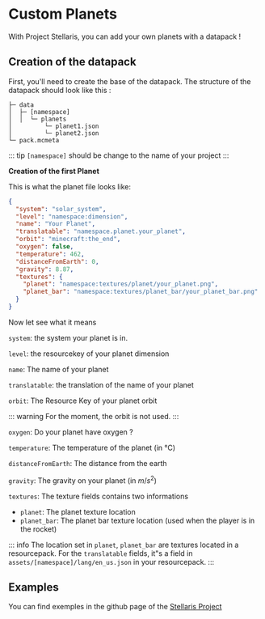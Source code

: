 # Custom Planets

With Project Stellaris, you can add your own planets with a datapack !

## Creation of the datapack

First, you'll need to create the base of the datapack. The structure of the datapack should look like this :

```
├─ data
│  ├─ [namespace]
│  │  └─ planets
│         └─ planet1.json
│         └─ planet2.json
└─ pack.mcmeta
```

::: tip
`[namespace]` should be change to the name of your project
:::

**Creation of the first Planet**

This is what the planet file looks like:

```json
{
  "system": "solar_system",
  "level": "namespace:dimension",
  "name": "Your Planet",
  "translatable": "namespace.planet.your_planet",
  "orbit": "minecraft:the_end",
  "oxygen": false,
  "temperature": 462,
  "distanceFromEarth": 0,
  "gravity": 8.87,
  "textures": {
    "planet": "namespace:textures/planet/your_planet.png",
    "planet_bar": "namespace:textures/planet_bar/your_planet_bar.png"
  }
}
```

Now let see what it means 

`system`: the system your planet is in.

`level`: the resourcekey of your planet dimension

`name`: The name of your planet

`translatable`: the translation of the name of your planet

`orbit`: The Resource Key of your planet orbit

::: warning
For the moment, the orbit is not used.
:::

`oxygen`: Do your planet have oxygen ?

`temperature`: The temperature of the planet (in °C)

`distanceFromEarth`: The distance from the earth 

`gravity`: The gravity on your planet (in $m/s^2$)

`textures`: The texture fields contains two informations
- `planet`: The planet texture location
- `planet_bar`: The planet bar texture location (used when the player is in the rocket)

::: info
The location set in `planet`, `planet_bar` are textures located in a resourcepack.
For the `translatable` fields, it"s a field in `assets/[namespace]/lang/en_us.json` in your resourcepack.
:::

## Examples

You can find exemples in the github page of the [Stellaris Project](https://github.com/st0x0ef/stellaris/tree/master/common/src/main/resources/data/stellaris/planets) 